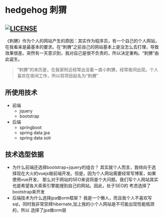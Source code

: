 # hedgehog 刺猬
[![LICENSE](https://img.shields.io/badge/license-Anti%20996-blue.svg)](https://github.com/996icu/996.ICU/blob/master/LICENSE)
----------
《刺猬》作为个人的网站产生的原因：其实作为程序员，有一个自己的个人网站，在我看来是最基本的要求。在“刺猬”之前自己的网站基本上是没怎么去打理，导致效果很差。突然有一天意识到，我对自己是很不负责的，所以决定重构。“刺猬”由此诞生。
> “刺猬”的来历是，在我家附近经常出没着一直小刺猬，经常夜间出现。个人喜欢在夜间工作，所以将项目起名为“刺猬”

## 所使用技术
+ 前端
    - jquery
    - bootstrap
+ 后端
    - springboot
    - spring data jpa
    - spring data solr
  
## 技术选型依据
- 为什么前端还选择bootstrap+jquery的组合？
其实就个人而言，我倾向于选择现在大火的vuejs做前端开发。但是，因为个人网站需要经常写博客，如果使用vue开发，
那么对于网站的SEO来说将是个大问题。我们写个人网站其实也是希望各大索索引擎能搜到自己的网站。因此，处于SEO的
考虑选择了bootstrap来开发
- 后端技术为什么选择jpa做orm框架？
我是一个懒人，而且我个人不喜欢写sql，同时我非常崇拜hibernate,加上我的小个人网站是不可能出现性能瓶颈的，所以
选择了jpa做orm层  
